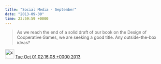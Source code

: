 ```yaml
---    
title: "Social Media - September"
date: "2013-09-30"
time: 23:59:59 +0000
---
```


> As we reach the end of a solid draft of our book on the Design of Cooperative Games, we are seeking a good title. Any outside-the-box ideas?

<img src="{{ site.url }}{{ site.baseurl }}/assets/images/media/tweet.ico" alt="x-icon" width="30" /> [Tue Oct 01 02:16:08 +0000 2013](https://twitter.com/ChristopherA/status/384864274226499586)